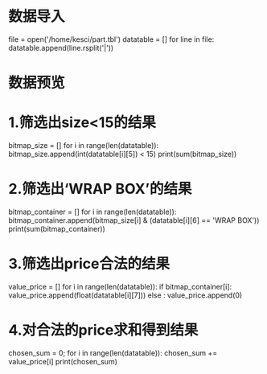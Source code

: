 # 数据导入
file = open('/home/kesci/part.tbl')
datatable = []
for line in file:
    datatable.append(line.rsplit('|'))
# 数据预览


# 1.筛选出size<15的结果
bitmap_size = []
for i in range(len(datatable)):
    bitmap_size.append(int(datatable[i][5]) < 15)
print(sum(bitmap_size))

# 2.筛选出‘WRAP BOX’的结果
bitmap_container = []
for i in range(len(datatable)):
    bitmap_container.append(bitmap_size[i] & (datatable[i][6] == 'WRAP BOX'))
print(sum(bitmap_container))

# 3.筛选出price合法的结果
value_price = []
for i in range(len(datatable)):
    if bitmap_container[i]:
        value_price.append(float(datatable[i][7]))
    else :
        value_price.append(0)


# 4.对合法的price求和得到结果
chosen_sum = 0;
for i in range(len(datatable)):
    chosen_sum += value_price[i]
print(chosen_sum)
